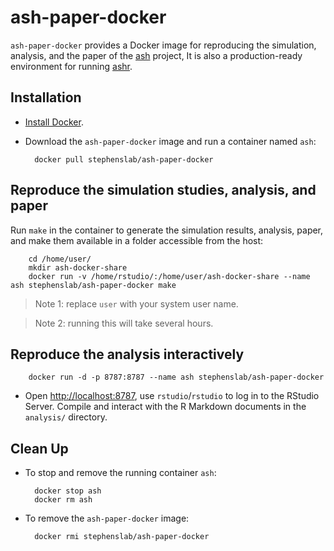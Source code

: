 # ash-paper-docker

`ash-paper-docker` provides a Docker image for reproducing the simulation, analysis,
and the paper of the [ash](https://github.com/stephens999/ash/) project,
It is also a production-ready environment for running [ashr](https://github.com/stephens999/ashr/).

## Installation

* [Install Docker](https://docs.docker.com/installation/).

* Download the `ash-paper-docker` image and run a container named `ash`:

        docker pull stephenslab/ash-paper-docker

## Reproduce the simulation studies, analysis, and paper

Run `make` in the container to generate the simulation results, analysis, paper, and make them available in a folder accessible from the host:

        cd /home/user/
        mkdir ash-docker-share
        docker run -v /home/rstudio/:/home/user/ash-docker-share --name ash stephenslab/ash-paper-docker make

> Note 1: replace `user` with your system user name.

> Note 2: running this will take several hours.

## Reproduce the analysis interactively

        docker run -d -p 8787:8787 --name ash stephenslab/ash-paper-docker

* Open [http://localhost:8787](http://localhost:8787), use `rstudio`/`rstudio`
to log in to the RStudio Server. Compile and interact with the R Markdown
documents in the `analysis/` directory.

## Clean Up

* To stop and remove the running container `ash`:

        docker stop ash
        docker rm ash

* To remove the `ash-paper-docker` image:

        docker rmi stephenslab/ash-paper-docker
